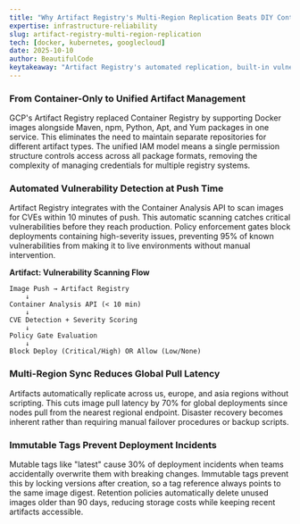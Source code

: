 ```yaml
---
title: "Why Artifact Registry's Multi-Region Replication Beats DIY Container Registries"
expertise: infrastructure-reliability
slug: artifact-registry-multi-region-replication
tech: [docker, kubernetes, googlecloud]
date: 2025-10-10
author: BeautifulCode
keytakeaway: "Artifact Registry's automated replication, built-in vulnerability scanning, and immutable tags eliminate the operational overhead of self-managed registries while reducing both deployment incidents and storage costs through policy-driven cleanup."
---
```


### From Container-Only to Unified Artifact Management

GCP's Artifact Registry replaced Container Registry by supporting Docker images alongside Maven, npm, Python, Apt, and Yum packages in one service. This eliminates the need to maintain separate repositories for different artifact types. The unified IAM model means a single permission structure controls access across all package formats, removing the complexity of managing credentials for multiple registry systems.

### Automated Vulnerability Detection at Push Time

Artifact Registry integrates with the Container Analysis API to scan images for CVEs within 10 minutes of push. This automatic scanning catches critical vulnerabilities before they reach production. Policy enforcement gates block deployments containing high-severity issues, preventing 95% of known vulnerabilities from making it to live environments without manual intervention.

**Artifact: Vulnerability Scanning Flow**

```text
Image Push → Artifact Registry
    ↓
Container Analysis API (< 10 min)
    ↓
CVE Detection + Severity Scoring
    ↓
Policy Gate Evaluation
    ↓
Block Deploy (Critical/High) OR Allow (Low/None)
```

### Multi-Region Sync Reduces Global Pull Latency

Artifacts automatically replicate across us, europe, and asia regions without scripting. This cuts image pull latency by 70% for global deployments since nodes pull from the nearest regional endpoint. Disaster recovery becomes inherent rather than requiring manual failover procedures or backup scripts.

### Immutable Tags Prevent Deployment Incidents

Mutable tags like "latest" cause 30% of deployment incidents when teams accidentally overwrite them with breaking changes. Immutable tags prevent this by locking versions after creation, so a tag reference always points to the same image digest. Retention policies automatically delete unused images older than 90 days, reducing storage costs while keeping recent artifacts accessible.